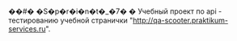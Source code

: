 ��#� �S�p�r�i�n�t�_�7�
�
Учебный проект по api - тестированию учебной странички "http://qa-scooter.praktikum-services.ru".
